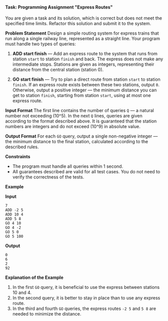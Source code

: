 #### Task: Programming Assignment "Express Routes"

You are given a task and its solution, which is correct but does not meet the specified time limits. Refactor this solution and submit it to the system.

**Problem Statement**
Design a simple routing system for express trains that run along a single railway line, represented as a straight line. Your program must handle two types of queries:

1. **ADD start finish** — Add an express route to the system that runs from station `start` to station `finish` and back. The express does not make any intermediate stops. Stations are given as integers, representing their distance from the central station (station 0).
  
2. **GO start finish** — Try to plan a direct route from station `start` to station `finish`. If an express route exists between these two stations, output `0`. Otherwise, output a positive integer — the minimum distance you can get to station `finish`, starting from station `start`, using at most one express route.

**Input Format**
The first line contains the number of queries `Q` — a natural number not exceeding \(10^5\). In the next `Q` lines, queries are given according to the format described above. It is guaranteed that the station numbers are integers and do not exceed \(10^9\) in absolute value.

**Output Format**
For each `GO` query, output a single non-negative integer — the minimum distance to the final station, calculated according to the described rules.

**Constraints**
- The program must handle all queries within 1 second.
- All guarantees described are valid for all test cases. You do not need to verify the correctness of the tests.

**Example**

**Input**
```
7
ADD -2 5
ADD 10 4
ADD 5 8
GO 4 10
GO 4 -2
GO 5 0
GO 5 100
```

**Output**
```
0
6
2
92
```

**Explanation of the Example**
1. In the first `GO` query, it is beneficial to use the express between stations 10 and 4.
2. In the second query, it is better to stay in place than to use any express route.
3. In the third and fourth `GO` queries, the express routes `-2 5` and `5 8` are needed to minimize the distance.